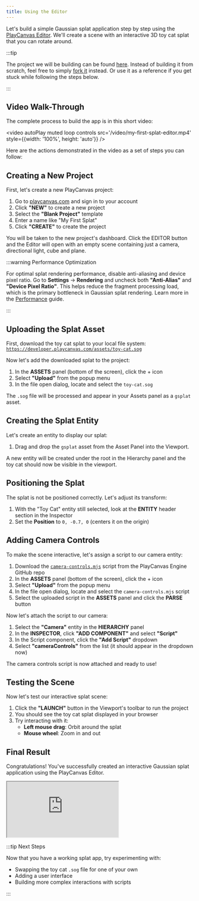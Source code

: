 ```yaml
---
title: Using the Editor
---
```


Let's build a simple Gaussian splat application step by step using the [PlayCanvas Editor](/user-manual/editor). We'll create a scene with an interactive 3D toy cat splat that you can rotate around.

:::tip

The project we will be building can be found [here](https://playcanvas.com/project/1372123/overview/my-first-splat-app). Instead of building it from scratch, feel free to simply [fork it](/user-manual/editor/projects/creating/#fork-an-existing-project) instead. Or use it as a reference if you get stuck while following the steps below.

:::

## Video Walk-Through

The complete process to build the app is in this short video:

<video autoPlay muted loop controls src='/video/my-first-splat-editor.mp4' style={{width: '100%', height: 'auto'}} />

Here are the actions demonstrated in the video as a set of steps you can follow:

## Creating a New Project

First, let's create a new PlayCanvas project:

1. Go to [playcanvas.com](https://playcanvas.com) and sign in to your account
2. Click **"NEW"** to create a new project
3. Select the **"Blank Project"** template
4. Enter a name like "My First Splat"
5. Click **"CREATE"** to create the project

You will be taken to the new project's dashboard. Click the EDITOR button and the Editor will open with an empty scene containing just a camera, directional light, cube and plane.

:::warning Performance Optimization

For optimal splat rendering performance, disable anti-aliasing and device pixel ratio. Go to **Settings** → **Rendering** and uncheck both **"Anti-Alias"** and **"Device Pixel Ratio"**. This helps reduce the fragment processing load, which is the primary bottleneck in Gaussian splat rendering. Learn more in the [Performance](../engine-features/performance.md) guide.

:::

## Uploading the Splat Asset

First, download the toy cat splat to your local file system: [`https://developer.playcanvas.com/assets/toy-cat.sog`](https://developer.playcanvas.com/assets/toy-cat.sog)

Now let's add the downloaded splat to the project:

1. In the **ASSETS** panel (bottom of the screen), click the + icon
2. Select **"Upload"** from the popup menu
3. In the file open dialog, locate and select the `toy-cat.sog`

The `.sog` file will be processed and appear in your Assets panel as a `gsplat` asset.

## Creating the Splat Entity

Let's create an entity to display our splat:

1. Drag and drop the `gsplat` asset from the Asset Panel into the Viewport.

A new entity will be created under the root in the Hierarchy panel and the toy cat should now be visible in the viewport.

## Positioning the Splat

The splat is not be positioned correctly. Let's adjust its transform:

1. With the "Toy Cat" entity still selected, look at the **ENTITY** header section in the Inspector
2. Set the **Position** to `0, -0.7, 0` (centers it on the origin)

## Adding Camera Controls

To make the scene interactive, let's assign a script to our camera entity:

1. Download the [`camera-controls.mjs`](https://github.com/playcanvas/engine/blob/main/scripts/esm/camera-controls.mjs) script from the PlayCanvas Engine GitHub repo
2. In the **ASSETS** panel (bottom of the screen), click the + icon
3. Select **"Upload"** from the popup menu
4. In the file open dialog, locate and select the `camera-controls.mjs` script
5. Select the uploaded script in the **ASSETS** panel and click the **PARSE** button

Now let's attach the script to our camera:

1. Select the **"Camera"** entity in the **HIERARCHY** panel
2. In the **INSPECTOR**, click **"ADD COMPONENT"** and select **"Script"**
3. In the Script component, click the **"Add Script"** dropdown
4. Select **"cameraControls"** from the list (it should appear in the dropdown now)

The camera controls script is now attached and ready to use!

## Testing the Scene

Now let's test our interactive splat scene:

1. Click the **"LAUNCH"** button in the Viewport's toolbar to run the project
2. You should see the toy cat splat displayed in your browser
3. Try interacting with it:
   - **Left mouse drag**: Orbit around the splat
   - **Mouse wheel**: Zoom in and out

## Final Result

Congratulations! You've successfully created an interactive Gaussian splat application using the PlayCanvas Editor.

<div className="iframe-container">
    <iframe src="https://playcanv.as/e/p/N0FSHHVn/" title="My First Splat" allow="camera; microphone; xr-spatial-tracking; fullscreen" allowfullscreen></iframe>
</div>

:::tip Next Steps

Now that you have a working splat app, try experimenting with:

- Swapping the toy cat `.sog` file for one of your own
- Adding a user interface
- Building more complex interactions with scripts

:::
